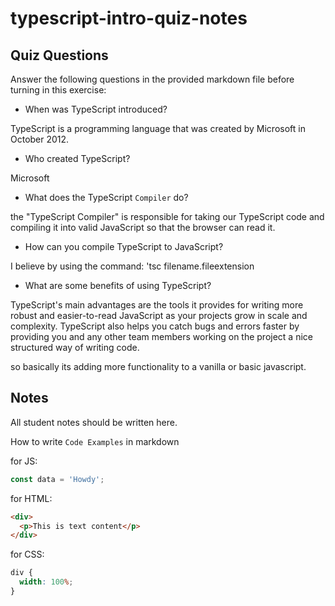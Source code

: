 # typescript-intro-quiz-notes

## Quiz Questions

Answer the following questions in the provided markdown file before turning in this exercise:

- When was TypeScript introduced?

TypeScript is a programming language that was created by Microsoft in October 2012.

- Who created TypeScript?

Microsoft

- What does the TypeScript `Compiler` do?

the "TypeScript Compiler" is responsible for taking our TypeScript code and compiling it into valid JavaScript so that the browser can read it.

- How can you compile TypeScript to JavaScript?

I believe by using the command: 'tsc filename.fileextension

- What are some benefits of using TypeScript?

TypeScript's main advantages are the tools it provides for writing more robust and easier-to-read JavaScript as your projects grow in scale and complexity. TypeScript also helps you catch bugs and errors faster by providing you and any other team members working on the project a nice structured way of writing code.

so basically its adding more functionality to a vanilla or basic javascript.

## Notes

All student notes should be written here.

How to write `Code Examples` in markdown

for JS:

```js
const data = 'Howdy';
```

for HTML:

```html
<div>
  <p>This is text content</p>
</div>
```

for CSS:

```css
div {
  width: 100%;
}
```
